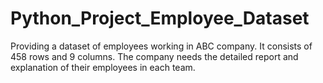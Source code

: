 # Python_Project_Employee_Dataset
Providing a dataset of employees working in ABC company. It consists of 458 rows and 9 columns. The company needs the detailed report and explanation of their employees in each team.

